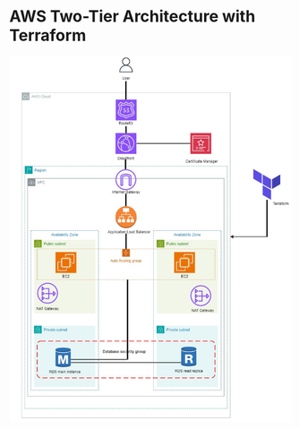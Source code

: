 # AWS Two-Tier Architecture with Terraform
![Architecture Diagram](https://raw.githubusercontent.com/waldra/Terraform-two-tier-Architecture/main/images/terraform-two-tier.jpg)
